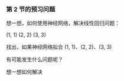 ### 第 2 节的预习问题

想一想，如何使用神经网络，解决线性回归问题：

(1, 1)
(2, 2)
(3, 3)

找出，如果神经网络拟合 (1, 1)、(2, 2)、(3, 3)

有可能发生什么问题呢？

想一想如何解决
